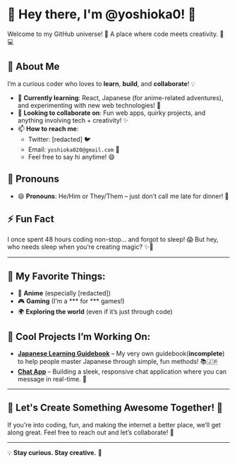 # 👋 **Hey there, I'm @yoshioka0!** 🚀

Welcome to my GitHub universe! 🌌 A place where code meets creativity. 🎨💻

## 🧐 **About Me**
I’m a curious coder who loves to **learn**, **build**, and **collaborate**! 💡

- 🌱 **Currently learning**: React, Japanese (for anime-related adventures), and experimenting with new web technologies! 🎉
- 💞️ **Looking to collaborate on**: Fun web apps, quirky projects, and anything involving tech + creativity! ✨
- 📫 **How to reach me**:
  - Twitter: [redacted] 🐦
  - Email: `yoshioka020@gmail.com` 📩
  - Feel free to say hi anytime! 😄

## 👀 **Pronouns**
- 😄 **Pronouns**: He/Him or They/Them – just don’t call me late for dinner! 🍕

## ⚡ **Fun Fact**
I once spent 48 hours coding non-stop... and forgot to sleep! 😱 But hey, who needs sleep when you’re creating magic? ✨🌙

---

## 🌟 **My Favorite Things**:
- 🍣 **Anime** (especially [redacted])
- 🎮 **Gaming** (I’m a *** for *** games!)
- 🌍 **Exploring the world** (even if it’s just through code)

## 🎨 **Cool Projects I’m Working On**:
- **[Japanese Learning Guidebook](https://github.com/yoshioka0/nihongo/)** – My very own guidebook(**incomplete**) to help people master Japanese through simple, fun methods! 📚🇯🇵
- **[Chat App](https://github.com/yoshioka0/nihongo/)** – Building a sleek, responsive chat application where you can message in real-time. 💬
  
---

## 🚀 Let's Create Something Awesome Together! 🎉

If you're into coding, fun, and making the internet a better place, we’ll get along great. Feel free to reach out and let’s collaborate! 🌟

---

💡 **Stay curious. Stay creative.** 🌈

<!---
yoshioka0/yoshioka0 is a ✨ special ✨ repository because its `README.md` (this file) appears on your GitHub profile.
You can click the Preview link to take a look at your changes.
--->

